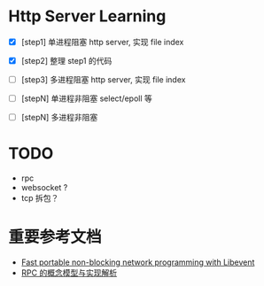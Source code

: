 # Http Server Learning

- [x] [step1] 单进程阻塞 http server, 实现 file index
- [x] [step2] 整理 step1 的代码
- [ ] [step3] 多进程阻塞 http server, 实现 file index
- [ ] [stepN] 单进程非阻塞 select/epoll 等
- [ ] [stepN] 多进程非阻塞


# TODO

- rpc
- websocket ?
- tcp 拆包？



# 重要参考文档

- [Fast portable non-blocking network programming with Libevent](http://www.wangafu.net/~nickm/libevent-book/TOC.html)
- [RPC 的概念模型与实现解析](http://mp.weixin.qq.com/s?__biz=MzAxMTEyOTQ5OQ==&mid=2650610547&idx=1&sn=2cae08dbf62d9a6c2f964ffd440c0077)
